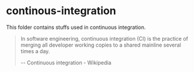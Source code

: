 # continous-integration

This folder contains stuffs used in continuous integration.

> In software engineering, continuous integration (CI) is the practice of merging all developer working copies to a shared mainline several times a day.
>
>  -- Continuous integration - Wikipedia

